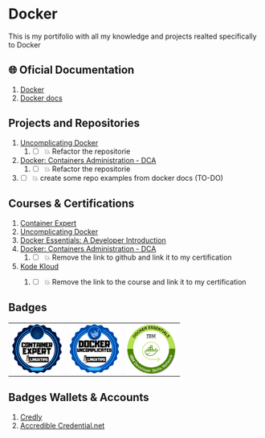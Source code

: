 # Docker #
This is my portifolio with all my knowledge and projects realted specifically to Docker

## 🌐 Oficial Documentation ##
1. [Docker](https://www.docker.com/)
2. [Docker docs](https://docs.docker.com/)

## Projects and Repositories ##

1.  [Uncomplicating Docker](https://github.com/PedroDevOps/DescomplicandoKubernetes)
    1.  * [ ] 💥 Refactor the repositorie
2.  [Docker: Containers Administration - DCA](https://github.com/PedroDevOps/540)
    1.  * [ ] 💥 Refactor the repositorie
3.  * [ ] 💥 create some repo examples from docker docs (TO-DO)

## Courses & Certifications ##

1. [Container Expert](https://www.credential.net/234b6777-98f2-47b5-968b-9b0e550cccbc#gs.sh7nnf)
1. [Uncomplicating Docker](https://www.credential.net/4298a505-33d8-4c16-adda-ad33a4afad05#gs.sh827m)
2. [Docker Essentials: A Developer Introduction](https://courses.cognitiveclass.ai/certificates/a0d12268b2b54a88abb43b23eed2a806)
3. [Docker: Containers Administration - DCA](https://github.com/4linux/540)
   1. * [ ] 💥 Remove the link to github and link it to my certification
4. [Kode Kloud](https://kodekloud.com/courses/docker-for-the-absolute-beginner/)
   1. * [ ] 💥 Remove the link to the course and link it to my certification


## Badges ##
<table width="100%" border="0">
  <tr>    
  <td><img src="images/container_expert_linux_tips_badge.png" width="100" height="100" align="left" /></td>
  <td><img src= "images/uncomplicating_docker_linux_tips_badge.png" width="100" height="100" align="left"  /></td>
  <td><img src="images/Docker_Essentials_IBM_ISDN.png" width="100" height="100" align="left" /></td>
  </tr>
</table>

## Badges Wallets & Accounts ##
1.  [Credly](https://www.credly.com/users/pedro-o-azevedo/badges)
2.  [Accredible Credential.net](https://sgq.io/nBjo4og)




